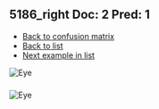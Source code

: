 ## 5186_right Doc: 2 Pred: 1
- [Back to confusion matrix](https://github.com/juliandewit/kaggle_retinopathy/blob/master/matrix.md)
- [Back to list](https://github.com/juliandewit/kaggle_retinopathy/blob/master/lists/21/list.md)
- [Next example in list](https://github.com/juliandewit/kaggle_retinopathy/blob/master/lists/21/52/5209_left.md)

![Eye](https://retinopaty.blob.core.windows.net/size1024/5186_right_2.jpeg)

### 

![Eye]()
